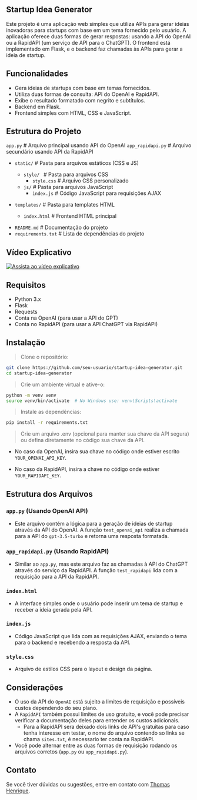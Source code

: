 ## Startup Idea Generator
Este projeto é uma aplicação web simples que utiliza APIs para gerar ideias inovadoras para startups com base em um tema fornecido pelo usuário. A aplicação oferece duas formas de gerar respostas: usando a API do OpenAI ou a RapidAPI (um serviço de API para o ChatGPT). O frontend está implementado em Flask, e o backend faz chamadas às APIs para gerar a ideia de startup.

## Funcionalidades

- Gera ideias de startups com base em temas fornecidos.
- Utiliza duas formas de consulta: API do OpenAI e RapidAPI.
- Exibe o resultado formatado com negrito e subtítulos.
- Backend em Flask.
- Frontend simples com HTML, CSS e JavaScript.

## Estrutura do Projeto

`app.py`                 # Arquivo principal usando API do OpenAI
`app_rapidapi.py`         # Arquivo secundário usando API da RapidAPI

+ `static/`               # Pasta para arquivos estáticos (CSS e JS)
    + `style/ `           # Pasta para arquivos CSS
        - `style.css`     # Arquivo CSS personalizado
    + `js/`               # Pasta para arquivos JavaScript
        - `index.js`      # Código JavaScript para requisições AJAX

+ `templates/`            # Pasta para templates HTML
    - `index.html`        # Frontend HTML principal

- `README.md`             # Documentação do projeto
- `requirements.txt`      # Lista de dependências do projeto


## Vídeo Explicativo

[![Assista ao vídeo explicativo](https://img.youtube.com/vi/3aT5NSTXhmQ/maxresdefault.jpg)](https://www.youtube.com/watch?v=3aT5NSTXhmQ)


## Requisitos

- Python 3.x
- Flask
- Requests
- Conta na OpenAI (para usar a API do GPT)
- Conta no RapidAPI (para usar a API ChatGPT via RapidAPI)

## Instalação

> Clone o repositório:

```bash 
git clone https://github.com/seu-usuario/startup-idea-generator.git
cd startup-idea-generator
```

> Crie um ambiente virtual e ative-o:

```bash
python -m venv venv
source venv/bin/activate  # No Windows use: venv\Scripts\activate
```
> Instale as dependências:

```bash
pip install -r requirements.txt
```
> Crie um arquivo .env (opcional para manter sua chave da API segura) ou defina diretamente no código sua chave da API.

- No caso da OpenAI, insira sua chave no código onde estiver escrito `YOUR_OPENAI_API_KEY`.

- No caso da RapidAPI, insira a chave no código onde estiver `YOUR_RAPIDAPI_KEY`.

## Estrutura dos Arquivos

### `app.py` (Usando OpenAI API)
- Este arquivo contém a lógica para a geração de ideias de startup através da API do OpenAI. A função `test_openai_api` realiza a chamada para a API do `gpt-3.5-turbo` e retorna uma resposta formatada.

### `app_rapidapi.py` (Usando RapidAPI)
- Similar ao `app.py`, mas este arquivo faz as chamadas à API do ChatGPT através do serviço da RapidAPI. A função `test_rapidapi` lida com a requisição para a API da RapidAPI.

### `index.html`
- A interface simples onde o usuário pode inserir um tema de startup e receber a ideia gerada pela API.

### `index.js`
- Código JavaScript que lida com as requisições AJAX, enviando o tema para o backend e recebendo a resposta da API.

### `style.css`
- Arquivo de estilos CSS para o layout e design da página.

## Considerações

- O uso da API do `OpenAI` está sujeito a limites de requisição e possíveis custos dependendo do seu plano.
- A `RapidAPI` também possui limites de uso gratuito, e você pode precisar verificar a documentação deles para entender os custos adicionais.
    + Para a RapidAPI sera deixado dois links de API's gratuitas para caso tenha interesse em testar, o nome do arquivo contendo so links se chama `sites.txt`, é necessario ter conta na RapidAPI.
- Você pode alternar entre as duas formas de requisição rodando os arquivos corretos (`app.py` ou `app_rapidapi.py`).


## Contato

Se você tiver dúvidas ou sugestões, entre em contato com [Thomas Henrique](mailto:thomasnhenrique@gmail.com).
